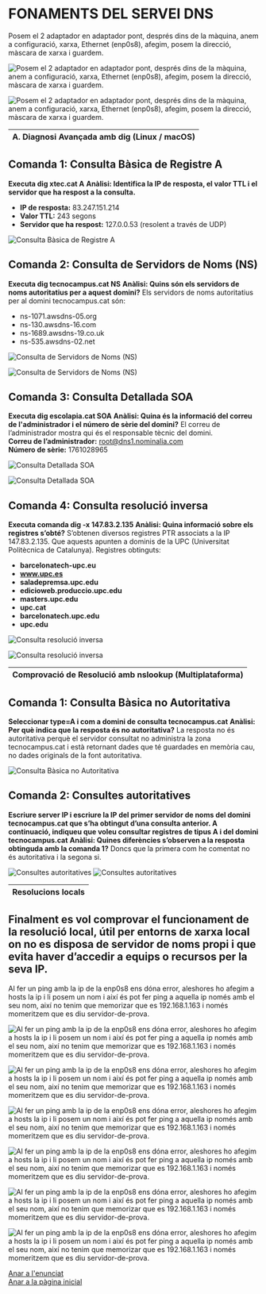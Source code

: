 # FONAMENTS DEL SERVEI DNS

Posem el 2 adaptador en adaptador pont, després dins de la màquina, anem a configuració, xarxa, Ethernet (enp0s8), afegim, posem la direcció, màscara de xarxa i guardem.

![Posem el 2 adaptador en adaptador pont, després dins de la màquina, anem a configuració, xarxa, Ethernet (enp0s8), afegim, posem la direcció, màscara de xarxa i guardem.](img/Imatge02.png)

![Posem el 2 adaptador en adaptador pont, després dins de la màquina, anem a configuració, xarxa, Ethernet (enp0s8), afegim, posem la direcció, màscara de xarxa i guardem.](img/Imatge01.png)

| A. Diagnosi Avançada amb dig (Linux / macOS) |
|----------------------------------------|
## Comanda 1: Consulta Bàsica de Registre A
**Executa dig xtec.cat A**
**Anàlisi: Identifica la IP de resposta, el valor TTL i el servidor que ha respost a la consulta.**
- **IP de resposta:** 83.247.151.214  
- **Valor TTL:** 243 segons  
- **Servidor que ha respost:** 127.0.0.53 (resolent a través de UDP)

![Consulta Bàsica de Registre A](img/Imatge03.png)

## Comanda 2: Consulta de Servidors de Noms (NS)
**Executa dig tecnocampus.cat NS**
**Anàlisi: Quins són els servidors de noms autoritatius per a aquest domini?**
Els servidors de noms autoritatius per al domini tecnocampus.cat són:
- ns-1071.awsdns-05.org
- ns-130.awsdns-16.com
- ns-1689.awsdns-19.co.uk
- ns-535.awsdns-02.net

![Consulta de Servidors de Noms (NS)](img/Imatge04.png)

![Consulta de Servidors de Noms (NS)](img/Imatge05.png)

## Comanda 3: Consulta Detallada SOA
**Executa dig escolapia.cat SOA**
**Anàlisi: Quina és la informació del correu de l'administrador i el número de sèrie del domini?**
El correu de l’administrador mostra qui és el responsable tècnic del domini.     
**Correu de l’administrador:** root@dns1.nominalia.com    
           **Número de sèrie:** 1761028965

![Consulta Detallada SOA](img/Imatge06.png)

![Consulta Detallada SOA](img/Imatge07.png)

## Comanda 4: Consulta resolució inversa
**Executa comanda dig -x 147.83.2.135**
**Anàlisi: Quina informació sobre els registres s’obté?**
S’obtenen diversos registres PTR associats a la IP 147.83.2.135.
Que aquests apunten a dominis de la UPC (Universitat Politècnica de Catalunya).
Registres obtinguts:       
- **barcelonatech-upc.eu**           
- **www.upc.es**     
- **saladepremsa.upc.edu**     
- **edicioweb.produccio.upc.edu**    
- **masters.upc.edu**   
- **upc.cat**   
- **barcelonatech.upc.edu**   
- **upc.edu**

![Consulta resolució inversa](img/Imatge08.png)

![Consulta resolució inversa](img/Imatge09.png)

| Comprovació de Resolució amb nslookup (Multiplataforma) |
|----------------------------------------|
## Comanda 1: Consulta Bàsica no Autoritativa
**Seleccionar type=A i com a domini de consulta tecnocampus.cat**
**Anàlisi: Per què indica que la resposta és no autoritativa?**
La resposta no és autoritativa perquè el servidor consultat no administra la zona tecnocampus.cat i està retornant dades que té guardades en memòria cau, no dades originals de la font autoritativa.

![Consulta Bàsica no Autoritativa](img/Imatge10.png)

## Comanda 2: Consultes autoritatives
**Escriure server IP i escriure la IP del primer servidor de noms del domini tecnocampus.cat que s’ha obtingut d’una consulta anterior. A continuació, indiqueu que voleu consultar registres de tipus A i del domini tecnocampus.cat**
**Anàlisi: Quines diferències s’observen a la resposta obtinguda amb la comanda 1?**
Doncs que la primera com he comentat no és autoritativa i la segona si.

![Consultes autoritatives](img/Imatge11.png)
![Consultes autoritatives](img/Imatge12.png)

| Resolucions locals |
|----------------------------------------|
## Finalment es vol comprovar el funcionament de la resolució local, útil per entorns de xarxa local on no es disposa de servidor de noms propi i que evita haver d’accedir a equips o recursos per la seva IP.    
Al fer un ping amb la ip de la enp0s8 ens dóna error, aleshores ho afegim a hosts la ip i li posem un nom i així és pot fer ping a aquella ip només amb el seu nom, així no tenim que memorizar que es 192.168.1.163 i només momeritzem que es diu servidor-de-prova.

![Al fer un ping amb la ip de la enp0s8 ens dóna error, aleshores ho afegim a hosts la ip i li posem un nom i així és pot fer ping a aquella ip només amb el seu nom, així no tenim que memorizar que es 192.168.1.163 i només momeritzem que es diu servidor-de-prova.](img/Imatge13.png)

![Al fer un ping amb la ip de la enp0s8 ens dóna error, aleshores ho afegim a hosts la ip i li posem un nom i així és pot fer ping a aquella ip només amb el seu nom, així no tenim que memorizar que es 192.168.1.163 i només momeritzem que es diu servidor-de-prova.](img/Imatge166.png)

![Al fer un ping amb la ip de la enp0s8 ens dóna error, aleshores ho afegim a hosts la ip i li posem un nom i així és pot fer ping a aquella ip només amb el seu nom, així no tenim que memorizar que es 192.168.1.163 i només momeritzem que es diu servidor-de-prova.](img/Imatge16.png)

![Al fer un ping amb la ip de la enp0s8 ens dóna error, aleshores ho afegim a hosts la ip i li posem un nom i així és pot fer ping a aquella ip només amb el seu nom, així no tenim que memorizar que es 192.168.1.163 i només momeritzem que es diu servidor-de-prova.](img/Imatge17.png)

![Al fer un ping amb la ip de la enp0s8 ens dóna error, aleshores ho afegim a hosts la ip i li posem un nom i així és pot fer ping a aquella ip només amb el seu nom, així no tenim que memorizar que es 192.168.1.163 i només momeritzem que es diu servidor-de-prova.](img/Imatge18.png)

![Al fer un ping amb la ip de la enp0s8 ens dóna error, aleshores ho afegim a hosts la ip i li posem un nom i així és pot fer ping a aquella ip només amb el seu nom, així no tenim que memorizar que es 192.168.1.163 i només momeritzem que es diu servidor-de-prova.](img/Imatge19.png)

[Anar a l'enunciat](../Tasca06/README.md)  
[Anar a la pàgina inicial](../README.md)
